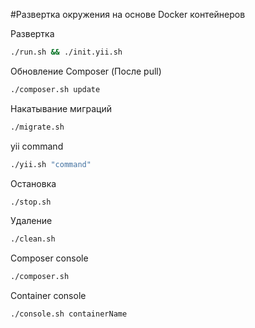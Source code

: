 #Развертка окружения на основе Docker контейнеров

Развертка 
~~~bash
./run.sh && ./init.yii.sh
~~~

Обновление Composer (После pull) 
~~~bash
./composer.sh update
~~~

Накатывание миграций 
~~~bash
./migrate.sh 
~~~

yii command 
~~~bash
./yii.sh "command" 
~~~

Остановка 
~~~bash
./stop.sh
~~~

Удаление 
~~~bash
./clean.sh
~~~

Composer console 
~~~bash
./composer.sh
~~~

Container console 
~~~bash
./console.sh containerName
~~~